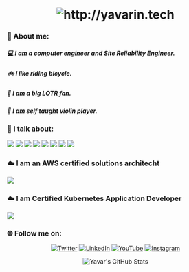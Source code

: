<div align="center">
    <h1>
        <img src="https://readme-typing-svg.herokuapp.com?font=Jetbrains+mono&size=40&duration=3000&color=33FF33&center=true&vCenter=true&width=435&lines=Hey..+I'm+Yavar!;This+is..;..my+Github..;" alt="http://yavarin.tech"/>
    </h1>
</div>

### :book: About me:

##### :computer: I am a computer engineer and Site Reliability Engineer.
##### :bike: I like riding bicycle.
##### :ring: I am a big LOTR fan.
##### :violin: I am self taught violin player.

### :microphone: I talk about:
![](https://img.shields.io/badge/devops-blue) ![](https://img.shields.io/badge/SRE-green) ![](https://img.shields.io/badge/software%20architecture-orange) ![](https://img.shields.io/badge/IaC-yellow) ![](https://img.shields.io/badge/docker-blueviolet) ![](https://img.shields.io/badge/kubernetes-ff69b4) ![](https://img.shields.io/badge/cloud-9cf)  ![](https://img.shields.io/badge/AWS-orange) 

### :cloud: I am an AWS certified solutions architecht
[![](https://img.shields.io/badge/AWS%20Certified%20Solutions%20Architect-blue?logo=Amazon%20AWS&logoColor=white&labelColor=orange&style=for-the-badge)](https://www.credly.com/badges/d373e28b-149c-42d5-a35f-fe63459814d7/public_url)

### :cloud: I am Certified Kubernetes Application Developer
[![](https://img.shields.io/badge/Certified%20Kubernetes%20Application%20Developer-blue?logo=Amazon%20AWS&logoColor=white&labelColor=orange&style=for-the-badge)](https://www.credly.com/badges/aabd6e84-d464-492f-8002-bf43982f6971/public_url)

### :globe_with_meridians: Follow me on:
<p align="center">
  <a href="https://twitter.com/khodadadiyavar"><img src="https://img.shields.io/twitter/follow/khodadadiyavar?style=social&logo=twitter" alt="Twitter"></a>
  <a href="https://www.linkedin.com/in/yavarkhodadadi/"><img src="https://img.shields.io/badge/-LinkedIn-blue?style=flat&logo=linkedin" alt="LinkedIn"></a>
  <a href="https://www.youtube.com/channel/UCOuJIJF8fzsR8F3VxEIlSbg"><img src="https://img.shields.io/youtube/channel/subscribers/UCOuJIJF8fzsR8F3VxEIlSbg
?style=social&logo=youtube" alt="YouTube"></a>
  <a href="https://www.instagram.com/yavar90"><img src="https://img.shields.io/badge/-Instagram-red?style=flat&logo=instagram" alt="Instagram"></a>
</p>


<div align="center">
    <img src="https://github-profile-summary-cards.vercel.app/api/cards/profile-details?username=khodadadiyavar&theme=github_dark" alt="Yavar's GitHub Stats"/>
</div>
